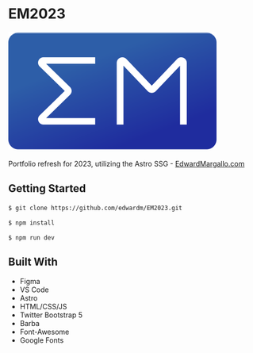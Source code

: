 # EM2023

![Alt text](https://raw.githubusercontent.com/edwardm/EM2023/main/public/images/EM%20Logo%20Mark.svg)<br><br>
Portfolio refresh for 2023, utilizing the Astro SSG - [EdwardMargallo.com](EdwardMargallo.com)

## Getting Started

```
$ git clone https://github.com/edwardm/EM2023.git
```

```npm
$ npm install
```

```npm
$ npm run dev
```

## Built With

- Figma
- VS Code
- Astro
- HTML/CSS/JS
- Twitter Bootstrap 5
- Barba
- Font-Awesome
- Google Fonts
